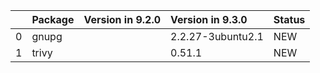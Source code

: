 <!-- markdown-link-check-disable -->

|    | Package   | Version in 9.2.0   | Version in 9.3.0   | Status   |
|---:|:----------|:-------------------|:-------------------|:---------|
|  0 | gnupg     |                    | 2.2.27-3ubuntu2.1  | NEW      |
|  1 | trivy     |                    | 0.51.1             | NEW      |